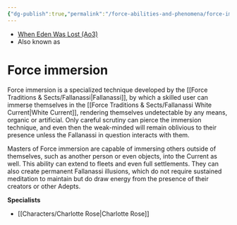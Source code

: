 ```yaml
---
{"dg-publish":true,"permalink":"/force-abilities-and-phenomena/force-immersion/","tags":["universal","forcepower"],"dgHomeLink":false}
---
```


- [When Eden Was Lost (Ao3)](https://archiveofourown.org/works/19334440/chapters/45992584)
- Also known as
# Force immersion
Force immersion is a specialized technique developed by the [[Force Traditions & Sects/Fallanassi\|Fallanassi]], by which a skilled user can immerse themselves in the [[Force Traditions & Sects/Fallanassi White Current\|White Current]], rendering themselves undetectable by any means, organic or artificial. Only careful scrutiny can pierce the immersion technique, and even then the weak-minded will remain oblivious to their presence unless the Fallanassi in question interacts with them. 

Masters of Force immersion are capable of immersing others outside of themselves, such as another person or even objects, into the Current as well. This ability can extend to fleets and even full settlements. They can also create permanent Fallanassi illusions, which do not require sustained meditation to maintain but do draw energy from the presence of their creators or other Adepts. 

**Specialists**
- [[Characters/Charlotte Rose\|Charlotte Rose]]